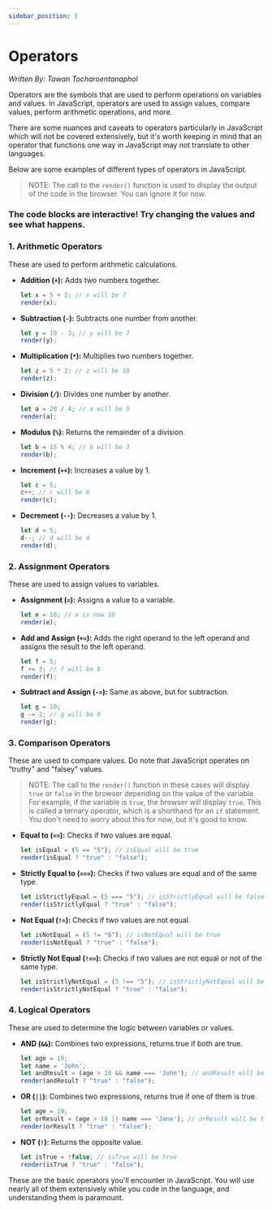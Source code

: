 ```yaml
---
sidebar_position: 3
---
```


# Operators
*Written By: Tawan Tocharoentanaphol*

Operators are the symbols that are used to perform operations on variables and values.
In JavaScript, operators are used to assign values, compare values, perform arithmetic operations, and more. 

There are some nuances and caveats to operators particularly in JavaScript which will not be covered extensively, but it's worth keeping in mind that an operator that functions one way in JavaScript may not translate to other languages.

Below are some examples of different types of operators in JavaScript.

> NOTE:
> The call to the `render()` function is used to display the output of the code in the browser. You can ignore it for now.

### **The code blocks are interactive! Try changing the values and see what happens.**

### 1. Arithmetic Operators

These are used to perform arithmetic calculations.

- **Addition (`+`):** Adds two numbers together.
  ```javascript live noInline
  let x = 5 + 2; // x will be 7
  render(x);
  ```

- **Subtraction (`-`):** Subtracts one number from another.
  ```javascript live noInline
  let y = 10 - 3; // y will be 7
  render(y);
  ```

- **Multiplication (`*`):** Multiplies two numbers together.
  ```javascript live noInline
  let z = 5 * 2; // z will be 10
  render(z);
  ```

- **Division (`/`):** Divides one number by another.
  ```javascript live noInline
  let a = 20 / 4; // a will be 5
  render(a);
  ```

- **Modulus (`%`):** Returns the remainder of a division.
  ```javascript live noInline
  let b = 15 % 4; // b will be 3
  render(b);
  ```

- **Increment (`++`):** Increases a value by 1.
  ```javascript live noInline
  let c = 5;
  c++; // c will be 6
  render(c);
  ```

- **Decrement (`--`):** Decreases a value by 1.
  ```javascript live noInline
  let d = 5;
  d--; // d will be 4
  render(d);
  ```

### 2. Assignment Operators

These are used to assign values to variables.

- **Assignment (`=`):** Assigns a value to a variable.
  ```javascript live noInline
  let e = 10; // e is now 10
  render(e);
  ```

- **Add and Assign (`+=`):** Adds the right operand to the left operand and assigns the result to the left operand.
  ```javascript live noInline
  let f = 5;
  f += 3; // f will be 8
  render(f);
  ```

- **Subtract and Assign (`-=`):** Same as above, but for subtraction.
  ```javascript live noInline
  let g = 10;
  g -= 2; // g will be 8
  render(g);
  ```

### 3. Comparison Operators

These are used to compare values. Do note that JavaScript operates on "truthy" and "falsey" values.
> NOTE: The call to the `render()` function in these cases will display `true` or `false` in the browser depending on the value of the variable.
> For example, if the variable is `true`, the browser will display `true`. This is called a ternary operator, which is a shorthand for an `if` statement.
> You don't need to worry about this for now, but it's good to know.

- **Equal to (`==`):** Checks if two values are equal.
  ```javascript live noInline
  let isEqual = (5 == "5"); // isEqual will be true
  render(isEqual ? "true" : "false");
  ```

- **Strictly Equal to (`===`):** Checks if two values are equal and of the same type.
  ```javascript live noInline
  let isStrictlyEqual = (5 === "5"); // isStrictlyEqual will be false
  render(isStrictlyEqual ? "true" : "false");
  ```

- **Not Equal (`!=`):** Checks if two values are not equal.
  ```javascript live noInline
  let isNotEqual = (5 != "6"); // isNotEqual will be true
  render(isNotEqual ? "true" : "false");
  ```

- **Strictly Not Equal (`!==`):** Checks if two values are not equal or not of the same type.
  ```javascript live noInline
  let isStrictlyNotEqual = (5 !== "5"); // isStrictlyNotEqual will be true
  render(isStrictlyNotEqual ? "true" : "false");
  ```

### 4. Logical Operators

These are used to determine the logic between variables or values.

- **AND (`&&`):** Combines two expressions, returns true if both are true.
  ```javascript live noInline
  let age = 19;
  let name = 'John';
  let andResult = (age > 18 && name === 'John'); // andResult will be true
  render(andResult ? "true" : "false");
  ```

- **OR (`||`):** Combines two expressions, returns true if one of them is true.
  ```javascript live noInline
  let age = 19;
  let orResult = (age > 18 || name === 'Jane'); // orResult will be true
  render(orResult ? "true" : "false");
  ```

- **NOT (`!`):** Returns the opposite value.
  ```javascript live noInline
  let isTrue = !false; // isTrue will be true
  render(isTrue ? "true" : "false");
  ```

These are the basic operators you'll encounter in JavaScript. You will use nearly all of them extensively while you code in the language, and understanding them is paramount.